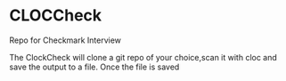 # CLOCCheck
Repo for Checkmark Interview 

The ClockCheck will clone a git repo of your choice,scan it with cloc and save the output to a file. 
Once the file is saved 